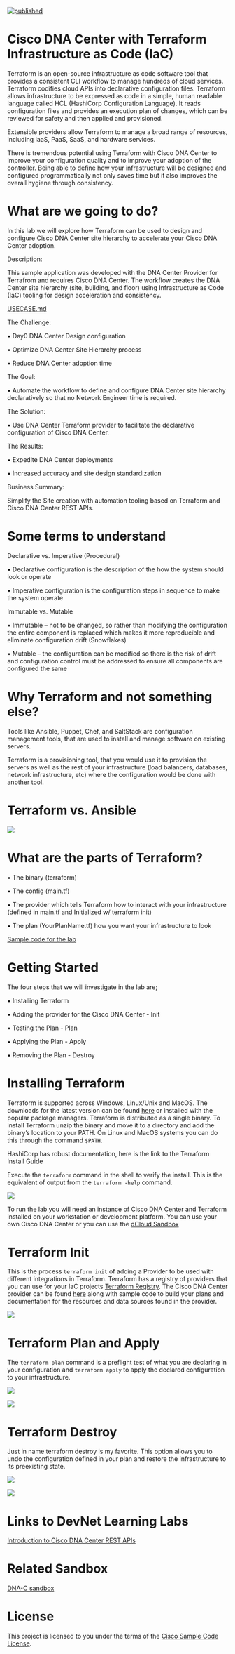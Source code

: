 [![published](https://static.production.devnetcloud.com/codeexchange/assets/images/devnet-published.svg)](https://developer.cisco.com/codeexchange/github/repo/rickbauer9482/terraform-dnac-network-hierarchy)

# Cisco DNA Center with Terraform Infrastructure as Code (IaC)
Terraform is an open-source infrastructure as code software tool that provides a consistent CLI workflow to manage hundreds of cloud services. Terraform codifies cloud APIs into declarative configuration files. Terraform allows infrastructure to be expressed as code in a simple, human readable language called HCL (HashiCorp Configuration Language). It reads configuration files and provides an execution plan of changes, which can be reviewed for safety and then applied and provisioned.

Extensible providers allow Terraform to manage a broad range of resources, including IaaS, PaaS, SaaS, and hardware services.

There is tremendous potential using Terraform with Cisco DNA Center to improve your configuration quality and to improve your adoption of the controller. Being able to define how your infrastructure will be designed and configured programmatically not only saves time but it also improves the overall hygiene through consistency. 

# What are we going to do?
In this lab we will explore how Terraform can be used to design and configure Cisco DNA Center site hierarchy to accelerate your Cisco DNA Center adoption. 

Description:

This sample application was developed with the DNA Center Provider for Terrafrom and requires Cisco DNA Center. The workflow creates the DNA Center site hierarchy (site, building, and floor) using Infrastructure as Code (IaC) tooling for design acceleration and consistency. 

[USECASE.md](https://github.com/rickbauer9482/terraform-dnac-network-hierarchy/blob/main/USECASE.md)

The Challenge:

  • Day0 DNA Center Design configuration 

  • Optimize DNA Center Site Hierarchy process 

  • Reduce DNA Center adoption time

The Goal:

  • Automate the workflow to define and configure DNA Center site hierarchy declaratively so that no Network Engineer time is required.

The Solution:

  • Use DNA Center Terraform provider to facilitate the declarative configuration of Cisco DNA Center.

The Results:

  • Expedite DNA Center deployments 

  • Increased accuracy and site design standardization

Business Summary:

Simplify the Site creation with automation tooling based on Terraform and Cisco DNA Center REST APIs.

# Some terms to understand

Declarative vs. Imperative (Procedural)

  •	Declarative configuration is the description of the how the system should look or operate

  •	Imperative configuration is the configuration steps in sequence to make the system operate

Immutable vs. Mutable

  •	Immutable – not to be changed, so rather than modifying the configuration the entire component is replaced which makes it more reproducible and eliminate         configuration drift (Snowflakes)

  •	Mutable – the configuration can be modified so there is the risk of drift and configuration control must be addressed to ensure all components are configured     the same

# Why Terraform and not something else?
Tools like Ansible, Puppet, Chef, and SaltStack are configuration management tools, that are used to install and manage software on existing servers. 

Terraform is a provisioning tool, that you would use it to provision the servers as well as the rest of your infrastructure (load balancers, databases, network infrastructure, etc) where the configuration would be done with another tool.

# Terraform vs. Ansible

![](images/terraform-ansible.jpg)

# What are the parts of Terraform?

  •	The binary (terraform)

  •	The config (main.tf)

  •	The provider which tells Terraform how to interact with your infrastructure (defined in main.tf and Initialized w/ terraform init)

  •	The plan (YourPlanName.tf) how you want your infrastructure to look

[Sample code for the lab](exercise/)

# Getting Started
The four steps that we will investigate in the lab are;

  •	Installing Terraform

  • Adding the provider for the Cisco DNA Center - Init

  •	Testing the Plan - Plan

  •	Applying the Plan - Apply

  •	Removing the Plan - Destroy

# Installing Terraform

Terraform is supported across Windows, Linux/Unix and MacOS. The downloads for the latest version can be found [here](https://www.terraform.io/downloads.html) or installed with the popular package managers. Terraform is distributed as a single binary. To install Terraform unzip the binary and move it to a directory and add the binary’s location to your PATH. On Linux and MacOS systems you can do this through the command `$PATH`. 

HashiCorp has robust documentation, here is the link to the Terraform Install Guide

Execute the `terraform` command in the shell to verify the install. This is the equivalent of output from the `terraform -help` command.

![](images/terraform-1.gif)

To run the lab you will need an instance of Cisco DNA Center and Terraform installed on your workstation or development platform. You can use your own Cisco DNA Center or you can use the [dCloud Sandbox](https://dcloud2-rtp.cisco.com/content/demo/759521?returnPathTitleKey=content-view)

# Terraform Init 

This is the process `terraform init` of adding a Provider to be used with different integrations in Terraform. Terraform has a registry of providers that you can use for your IaC projects [Terraform Registry](https://registry.terraform.io/browse/providers). The Cisco DNA Center provider can be found [here](https://registry.terraform.io/providers/cisco-en-programmability/dnacenter/latest) along with sample code to build your plans and documentation for the resources and data sources found in the provider.

![](images/terraform-init.gif)

# Terraform Plan and Apply

The `terraform plan` command is a preflight test of what you are declaring in your configuration and `terraform apply` to apply the declared configuration to your infrastructure. 

![](images/terraform-plan-apply.gif)

![](images/DNAC-Before.gif)

# Terraform Destroy 

Just in name terraform destroy is my favorite. This option allows you to undo the configuration defined in your plan and restore the infrastructure to its preexisting state. 

![](images/terraform-destroy.gif)

![](images/DNAC-After.gif)

# Links to DevNet Learning Labs

[Introduction to Cisco DNA Center REST APIs](https://developer.cisco.com/learning/modules/dnac-rest-apis)

# Related Sandbox

[DNA-C sandbox](https://devnetsandbox.cisco.com/RM/Diagram/Index/c3c949dc-30af-498b-9d77-4f1c07d835f9?diagramType=Topology)

# License
This project is licensed to you under the terms of the [Cisco Sample Code License](LICENSE).
